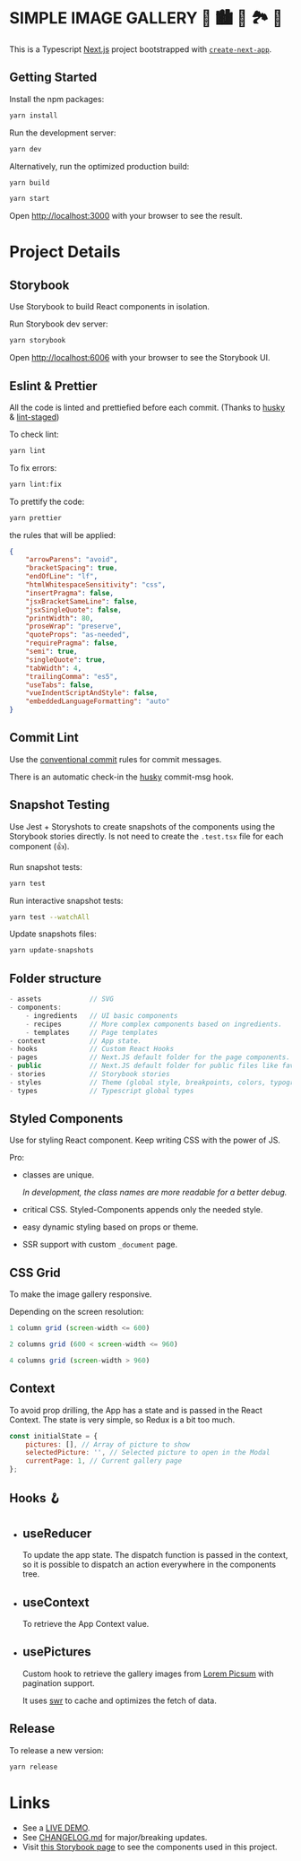 # SIMPLE IMAGE GALLERY 🌉 🏙 🌅 🏞 🌁

This is a Typescript [Next.js](https://nextjs.org/) project bootstrapped with [`create-next-app`](https://github.com/vercel/next.js/tree/canary/packages/create-next-app).

## Getting Started

Install the npm packages:

```bash
yarn install
```

Run the development server:

```bash
yarn dev
```

Alternatively, run the optimized production build:

```bash
yarn build

yarn start
```

Open [http://localhost:3000](http://localhost:3000) with your browser to see the result.

# Project Details

## Storybook

Use Storybook to build React components in isolation.

Run Storybook dev server:

```bash
yarn storybook
```

Open [http://localhost:6006](http://localhost:6006) with your browser to see the Storybook UI.

## Eslint & Prettier

All the code is linted and prettiefied before each commit. (Thanks to [husky](https://github.com/typicode/husky) & [lint-staged](https://github.com/okonet/lint-staged))

To check lint:

```bash
yarn lint
```

To fix errors:

```bash
yarn lint:fix
```

To prettify the code:

```bash
yarn prettier
```

the rules that will be applied:

```JSON
{
    "arrowParens": "avoid",
    "bracketSpacing": true,
    "endOfLine": "lf",
    "htmlWhitespaceSensitivity": "css",
    "insertPragma": false,
    "jsxBracketSameLine": false,
    "jsxSingleQuote": false,
    "printWidth": 80,
    "proseWrap": "preserve",
    "quoteProps": "as-needed",
    "requirePragma": false,
    "semi": true,
    "singleQuote": true,
    "tabWidth": 4,
    "trailingComma": "es5",
    "useTabs": false,
    "vueIndentScriptAndStyle": false,
    "embeddedLanguageFormatting": "auto"
}
```

## Commit Lint

Use the [conventional commit](https://www.conventionalcommits.org/en/v1.0.0/) rules for commit messages.

There is an automatic check-in the [husky](https://github.com/typicode/husky) commit-msg hook.

## Snapshot Testing

Use Jest + Storyshots to create snapshots of the components using the Storybook stories directly. Is not need to create the `.test.tsx` file for each component (👍).

Run snapshot tests:

```bash
yarn test
```

Run interactive snapshot tests:

```bash
yarn test --watchAll
```

Update snapshots files:

```bash
yarn update-snapshots
```

## Folder structure

```js
- assets            // SVG
- components:
    - ingredients   // UI basic components
    - recipes       // More complex components based on ingredients.
    - templates     // Page templates
- context           // App state.
- hooks             // Custom React Hooks
- pages             // Next.JS default folder for the page components.
- public            // Next.JS default folder for public files like favico, manifest.json...
- stories           // Storybook stories
- styles            // Theme (global style, breakpoints, colors, typography)
- types             // Typescript global types
```

## Styled Components

Use for styling React component. Keep writing CSS with the power of JS.

Pro:

-   classes are unique.

    _In development, the class names are more readable for a better debug._

-   critical CSS. Styled-Components appends only the needed style.

-   easy dynamic styling based on props or theme.

-   SSR support with custom `_document` page.

## CSS Grid

To make the image gallery responsive.

Depending on the screen resolution:

```js
1 column grid (screen-width <= 600)

2 columns grid (600 < screen-width <= 960)

4 columns grid (screen-width > 960)
```

## Context

To avoid prop drilling, the App has a state and is passed in the React Context. The state is very simple, so Redux is a bit too much.

```js
const initialState = {
    pictures: [], // Array of picture to show
    selectedPicture: '', // Selected picture to open in the Modal
    currentPage: 1, // Current gallery page
};
```

## Hooks 🪝

-   ## useReducer

    To update the app state. The dispatch function is passed in the context, so it is possible to dispatch an action everywhere in the components tree.

-   ## useContext

    To retrieve the App Context value.

-   ## usePictures

    Custom hook to retrieve the gallery images from [Lorem Picsum](https://picsum.photos) with pagination support.

    It uses [swr](https://github.com/vercel/swr) to cache and optimizes the fetch of data.

## Release

To release a new version:

```bash
yarn release
```

# Links

-   See a [LIVE DEMO](https://lm-image-gallery.herokuapp.com).
-   See [CHANGELOG.md](CHANGELOG.md) for major/breaking updates.
-   Visit [this Storybook page](https://storybook-lm-image-gallery.netlify.app/) to see the components used in this project.
